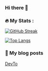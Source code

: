 ### Hi there 👋

### :fire: My Stats :
[![GitHub Streak](https://streak-stats.demolab.com/?user=borYans&theme=dark&hide_border=true)](https://git.io/streak-stats)

[![Top Langs](https://github-readme-stats.vercel.app/api/top-langs/?username=borYans&layout=compact&theme=dark&hide_border=true)](https://github.com/anuraghazra/github-readme-stats)

### :book: My blog posts
[DevTo](https://dev.to/boryans)
